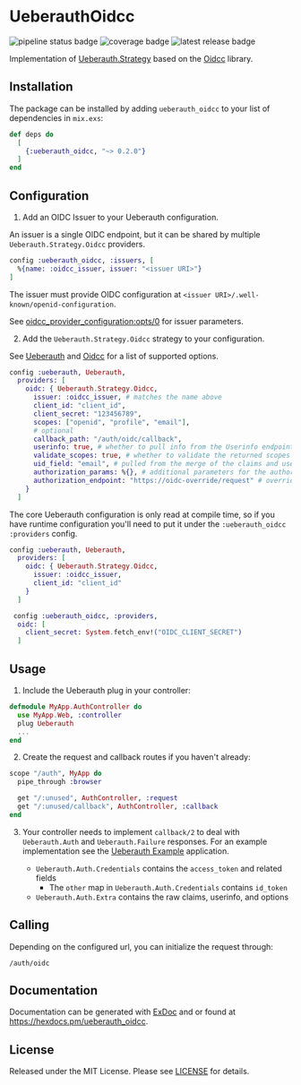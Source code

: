 # UeberauthOidcc

![pipeline status badge](https://gitlab.com/paulswartz/ueberauth_oidcc/badges/main/pipeline.svg)
![coverage badge](https://gitlab.com/paulswartz/ueberauth_oidcc/badges/main/coverage.svg)
![latest release badge](https://gitlab.com/paulswartz/ueberauth_oidcc/-/badges/release.svg)

Implementation of [Ueberauth.Strategy](https://hexdocs.pm/ueberauth/Ueberauth.Strategy.html) based on the [Oidcc](https://hexdocs.pm/oidcc/readme.html) library.

## Installation

The package can be installed by adding `ueberauth_oidcc` to your list of dependencies in `mix.exs`:

```elixir
def deps do
  [
    {:ueberauth_oidcc, "~> 0.2.0"}
  ]
end
```

## Configuration

1. Add an OIDC Issuer to your Ueberauth configuration.

An issuer is a single OIDC endpoint, but it can be shared by multiple
`Ueberauth.Strategy.Oidcc` providers.

``` elixir
config :ueberauth_oidcc, :issuers, [
  %{name: :oidcc_issuer, issuer: "<issuer URI>"}
]
```

The issuer must provide OIDC configuration at `<issuer URI>/.well-known/openid-configuration`.

See
[oidcc_provider_configuration:opts/0](https://hexdocs.pm/oidcc/oidcc_provider_configuration.html#t:opts/0) for issuer parameters.

2. Add the `Ueberauth.Strategy.Oidcc` strategy to your configuration.

See [Ueberauth](https://hexdocs.pm/ueberauth/readme.html#configuring-providers) and [Oidcc](https://hexdocs.pm/oidcc/Oidcc.html#create_redirect_url/4) for a list of supported options.

```elixir
config :ueberauth, Ueberauth,
  providers: [
    oidc: { Ueberauth.Strategy.Oidcc,
      issuer: :oidcc_issuer, # matches the name above
      client_id: "client_id",
      client_secret: "123456789",
      scopes: ["openid", "profile", "email"],
      # optional
      callback_path: "/auth/oidc/callback",
      userinfo: true, # whether to pull info from the Userinfo endpoint, default: false
      validate_scopes: true, # whether to validate the returned scopes are a subset of those request, default: false
      uid_field: "email", # pulled from the merge of the claims and userinfo (if fetched), default: sub
      authorization_params: %{}, # additional parameters for the authorization request
      authorization_endpoint: "https://oidc-override/request" # override the initial request URI
    }
  ]
```
The core Ueberauth configuration is only read at compile time, so if you have runtime configuration you'll need to put it under the `:ueberauth_oidcc` `:providers` config. 

```elixir
config :ueberauth, Ueberauth,
  providers: [
    oidc: { Ueberauth.Strategy.Oidcc,
      issuer: :oidcc_issuer,
      client_id: "client_id"
    }
  ]

 config :ueberauth_oidcc, :providers,
  oidc: [
    client_secret: System.fetch_env!("OIDC_CLIENT_SECRET")
  ]
```

## Usage

1. Include the Ueberauth plug in your controller:

```elixir
defmodule MyApp.AuthController do
  use MyApp.Web, :controller
  plug Ueberauth
  ...
end
```

2. Create the request and callback routes if you haven't already:

```elixir
scope "/auth", MyApp do
  pipe_through :browser

  get "/:unused", AuthController, :request
  get "/:unused/callback", AuthController, :callback
end
```

3. Your controller needs to implement `callback/2` to deal with `Ueberauth.Auth`
and `Ueberauth.Failure` responses. For an example implementation see the
[Ueberauth Example](https://github.com/ueberauth/ueberauth_example) application.

   - `Ueberauth.Auth.Credentials` contains the `access_token` and related fields
     - The `other` map in `Ueberauth.Auth.Credentials` contains `id_token`
   - `Ueberauth.Auth.Extra` contains the raw claims, userinfo, and options

## Calling

Depending on the configured url, you can initialize the request through:

    /auth/oidc

## Documentation

Documentation can be generated with [ExDoc](https://github.com/elixir-lang/ex_doc)
and or found at <https://hexdocs.pm/ueberauth_oidcc>.

## License

Released under the MIT License. Please see [LICENSE](./LICENSE) for details.


